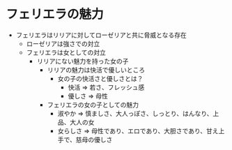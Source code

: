 # フェリエラの魅力
- フェリエラはリリアに対してローゼリアと共に脅威となる存在
  - ローゼリアは強さでの対立
  - フェリエラは女としての対立
    - リリアにない魅力を持った女の子
      - リリアの魅力は快活で優しいところ
        - 女の子の快活さと優しさとは？
          - 快活 => 若さ、フレッシュ感
          - 優しさ => 母性
      - フェリエラの女の子としての魅力
        - 淑やか => 慎ましさ、大人っぽさ、しっとり、はんなり、上品、大人の女
        - 女らしさ => 母性であり、エロであり、大胆さであり、甘え上手で、慈母の優しさ
